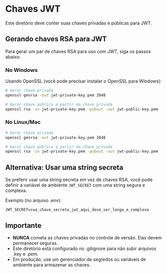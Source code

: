 # Chaves JWT

Este diretório deve conter suas chaves privadas e públicas para JWT.

## Gerando chaves RSA para JWT

Para gerar um par de chaves RSA para uso com JWT, siga os passos abaixo:

### No Windows

Usando OpenSSL (você pode precisar instalar o OpenSSL para Windows):

```bash
# Gerar chave privada
openssl genrsa -out jwt-private-key.pem 2048

# Gerar chave pública a partir da chave privada
openssl rsa -in jwt-private-key.pem -pubout -out jwt-public-key.pem
```

### No Linux/Mac

```bash
# Gerar chave privada
openssl genrsa -out jwt-private-key.pem 2048

# Gerar chave pública a partir da chave privada
openssl rsa -in jwt-private-key.pem -pubout -out jwt-public-key.pem
```

## Alternativa: Usar uma string secreta

Se preferir usar uma string secreta em vez de chaves RSA, você pode definir a variável de ambiente `JWT_SECRET` com uma string segura e complexa.

Exemplo (no arquivo .env):
```
JWT_SECRET=sua_chave_secreta_jwt_aqui_deve_ser_longa_e_complexa
```

## Importante

- **NUNCA** cometa as chaves privadas no controle de versão. Elas devem permanecer seguras.
- Este diretório está configurado no .gitignore para não subir arquivos .key e .pem.
- Em produção, use um gerenciador de segredos ou variáveis de ambiente para armazenar as chaves. 